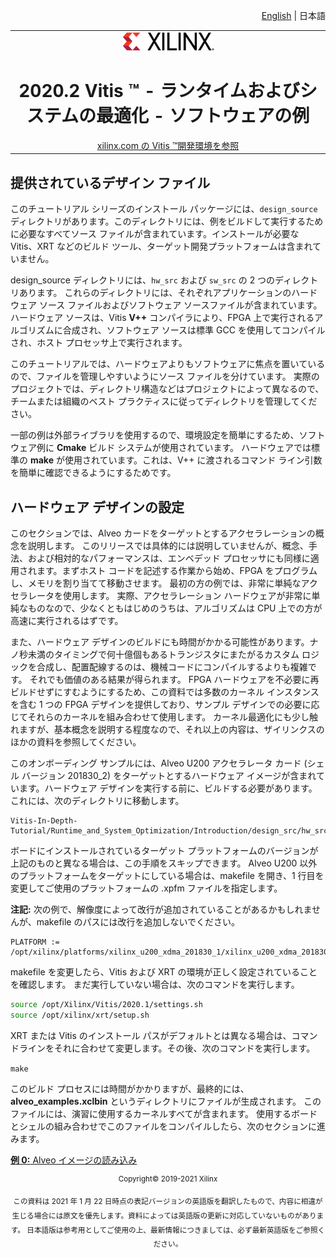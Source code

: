 ﻿<p align="right"><a href="../../../../README.md">English</a> | <a>日本語</a>
<table width="100%">
 <tr width="100%">
    <td align="center"><img src="https://raw.githubusercontent.com/Xilinx/Image-Collateral/main/xilinx-logo.png" width="30%"/><h1>2020.2 Vitis ™ - ランタイムおよびシステムの最適化 - ソフトウェアの例</h1><a href="https://japan.xilinx.com/products/design-tools/vitis.html">xilinx.com の Vitis ™開発環境を参照</a></td>
 </tr>
</table>

## 提供されているデザイン ファイル

このチュートリアル シリーズのインストール パッケージには、`design_source` ディレクトリがあります。このディレクトリには、例をビルドして実行するために必要なすべてソース ファイルが含まれています。インストールが必要な Vitis、XRT などのビルド ツール、ターゲット開発プラットフォームは含まれていません。

design\_source ディレクトリには、`hw_src` および `sw_src` の 2 つのディレクトリあります。  これらのディレクトリには、それぞれアプリケーションのハードウェア ソース ファイルおよびソフトウェア ソースファイルが含まれています。  ハードウェア ソースは、Vitis **V++** コンパイラにより、FPGA 上で実行されるアルゴリズムに合成され、ソフトウェア ソースは標準 GCC を使用してコンパイルされ、ホスト プロセッサ上で実行されます。

このチュートリアルでは、ハードウェアよりもソフトウェアに焦点を置いているので、ファイルを管理しやすいようにソース ファイルを分けています。  実際のプロジェクトでは、ディレクトリ構造などはプロジェクトによって異なるので、チームまたは組織のベスト プラクティスに従ってディレクトリを管理してください。

一部の例は外部ライブラリを使用するので、環境設定を簡単にするため、ソフトウェア例に **Cmake** ビルド システムが使用されています。  ハードウェアでは標準の **make** が使用されています。これは、V++ に渡されるコマンド ライン引数を簡単に確認できるようにするためです。

## ハードウェア デザインの設定

このセクションでは、Alveo カードをターゲットとするアクセラレーションの概念を説明します。  このリリースでは具体的には説明していませんが、概念、手法、および相対的なパフォーマンスは、エンベデッド プロセッサにも同様に適用されます。まずホスト コードを記述する作業から始め、FPGA をプログラムし、メモリを割り当てて移動させます。  最初の方の例では、非常に単純なアクセラレータを使用します。  実際、アクセラレーション ハードウェアが非常に単純なものなので、少なくともはじめのうちは、アルゴリズムは CPU 上での方が高速に実行されるはずです。

また、ハードウェア デザインのビルドにも時間がかかる可能性があります。ナノ秒未満のタイミングで何十億個もあるトランジスタにまたがるカスタム ロジックを合成し、配置配線するのは、機械コードにコンパイルするよりも複雑です。  それでも価値のある結果が得られます。  FPGA ハードウェアを不必要に再ビルドせずにすむようにするため、この資料では多数のカーネル インスタンスを含む 1 つの FPGA デザインを提供しており、サンプル デザインでの必要に応じてそれらのカーネルを組み合わせて使用します。  カーネル最適化にも少し触れますが、基本概念を説明する程度なので、それ以上の内容は、ザイリンクスのほかの資料を参照してください。

このオンボーディング サンプルには、Alveo U200 アクセラレータ カード (シェル バージョン 201830\_2) をターゲットとするハードウェア イメージが含まれています。ハードウェア デザインを実行する前に、ビルドする必要があります。これには、次のディレクトリに移動します。

```
Vitis-In-Depth-Tutorial/Runtime_and_System_Optimization/Introduction/design_src/hw_src
```

ボードにインストールされているターゲット プラットフォームのバージョンが上記のものと異なる場合は、この手順をスキップできます。  Alveo U200 以外のプラットフォームをターゲットにしている場合は、makefile を開き、1 行目を変更してご使用のプラットフォームの .xpfm ファイルを指定します。

**注記:** 次の例で、解像度によって改行が追加されていることがあるかもしれませんが、makefile のパスには改行を追加しないでください。

```make
PLATFORM := /opt/xilinx/platforms/xilinx_u200_xdma_201830_1/xilinx_u200_xdma_201830_1.xpfm
```

makefile を変更したら、Vitis および XRT の環境が正しく設定されていることを確認します。  まだ実行していない場合は、次のコマンドを実行します。

```bash
source /opt/Xilinx/Vitis/2020.1/settings.sh
source /opt/xilinx/xrt/setup.sh
```

XRT または Vitis のインストール パスがデフォルトとは異なる場合は、コマンドラインをそれに合わせて変更します。その後、次のコマンドを実行します。

`make`

このビルド プロセスには時間がかかりますが、最終的には、**alveo\_examples.xclbin** というディレクトリにファイルが生成されます。  このファイルには、演習に使用するカーネルすべてが含まれます。  使用するボードとシェルの組み合わせでこのファイルをコンパイルしたら、次のセクションに進みます。

[**例 0:** Alveo イメージの読み込み](./00-loading-an-alveo-image.md)

<p align="center"><sup>Copyright&copy; 2019-2021 Xilinx</sup></p>
<p align="center"><sup>この資料は 2021 年 1 月 22 日時点の表記バージョンの英語版を翻訳したもので、内容に相違が生じる場合には原文を優先します。資料によっては英語版の更新に対応していないものがあります。
日本語版は参考用としてご使用の上、最新情報につきましては、必ず最新英語版をご参照ください。</sup></p>
